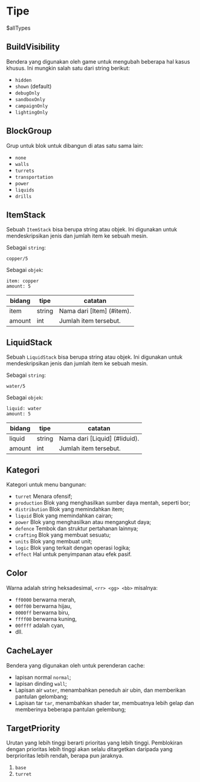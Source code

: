 # Tipe

$allTypes


## BuildVisibility

Bendera yang digunakan oleh game untuk mengubah beberapa hal kasus khusus. Ini mungkin salah satu dari string berikut:

-   `hidden`
-   `shown` (default)
-   `debugOnly`
-   `sandboxOnly`
-   `campaignOnly`
-   `lightingOnly`



## BlockGroup

Grup untuk blok untuk dibangun di atas satu sama lain:

-   `none`
-   `walls`
-   `turrets`
-   `transportation`
-   `power`
-   `liquids`
-   `drills`


## ItemStack

Sebuah `ItemStack` bisa berupa string atau objek. Ini digunakan untuk mendeskripsikan jenis dan jumlah item ke sebuah mesin.

Sebagai `string`:

    copper/5

Sebagai `objek`:

    item: copper
    amount: 5

|bidang|tipe|catatan|
|---|---|---|
|item|string|Nama dari [Item] (#item).|
|amount|int|Jumlah item tersebut.|



## LiquidStack

Sebuah `LiquidStack` bisa berupa string atau objek. Ini digunakan untuk mendeskripsikan jenis dan jumlah item ke sebuah mesin.

Sebagai `string`:

    water/5

Sebagai `objek`:

    liquid: water
    amount: 5

|bidang|tipe|catatan|
|---|---|---|
|liquid|string|Nama dari [Liquid] (#liduid).|
|amount|int|Jumlah item tersebut.|


## Kategori

Kategori untuk menu bangunan:

-    `turret` Menara ofensif;
-    `production` Blok yang menghasilkan sumber daya mentah, seperti bor;
-    `distribution` Blok yang memindahkan item;
-    `liquid` Blok yang memindahkan cairan;
-    `power` Blok yang menghasilkan atau mengangkut daya;
-    `defence` Tembok dan struktur pertahanan lainnya;
-    `crafting` Blok yang membuat sesuatu;
-    `units` Blok yang membuat unit;
-    `logic` Blok yang terkait dengan operasi logika;
-    `effect` Hal untuk penyimpanan atau efek pasif.


## Color

Warna adalah string heksadesimal, `<rr> <gg> <bb>` misalnya:

- `ff0000` berwarna merah,
- `00ff00` berwarna hijau,
- `0000ff` berwarna biru,
- `ffff00` berwarna kuning,
- `00ffff` adalah cyan,
- dll.



## CacheLayer

Bendera yang digunakan oleh untuk perenderan cache:

- lapisan normal `normal`;
- lapisan dinding `wall`;
- Lapisan air `water`, menambahkan peneduh air ubin, dan memberikan pantulan gelombang;
- Lapisan tar `tar`, menambahkan shader tar, membuatnya lebih gelap dan memberinya beberapa pantulan gelembung;

## TargetPriority

Urutan yang lebih tinggi berarti prioritas yang lebih tinggi. Pemblokiran dengan prioritas lebih tinggi akan selalu ditargetkan daripada yang berprioritas lebih rendah, berapa pun jaraknya.

1.  `base`
2.  `turret`

